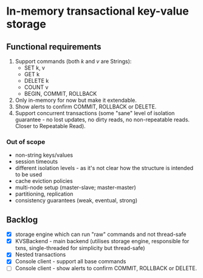# In-memory transactional key-value storage

## Functional requirements
1. Support commands (both *k* and _v_ are Strings):
   * SET k, v
   * GET k
   * DELETE k
   * COUNT v
   * BEGIN, COMMIT, ROLLBACK
2. Only in-memory for now but make it extendable.
3. Show alerts to confirm COMMIT, ROLLBACK or DELETE.
4. Support concurrent transactions (some "sane" level of isolation guarantee - no lost updates, no dirty reads, no non-repeatable reads. Closer to Repeatable Read).

### Out of scope
   * non-string keys/values
   * session timeouts
   * different isolation levels - as it's not clear how the structure is intended to be used
   * cache eviction policies
   * multi-node setup (master-slave; master-master)
   * partitioning, replication
   * consistency guarantees (weak, eventual, strong)
    
## Backlog
 - [x] storage engine which can run "raw" commands and not thread-safe
 - [x] KVSBackend - main backend (utilises storage engine, responsible for txns, single-threaded for simplicity but thread-safe)
 - [x] Nested transactions
 - [x] Console client - support all base commands
 - [ ] Console client - show alerts to confirm COMMIT, ROLLBACK or DELETE.
